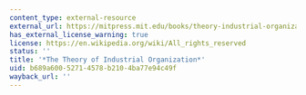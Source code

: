 ```yaml
---
content_type: external-resource
external_url: https://mitpress.mit.edu/books/theory-industrial-organization
has_external_license_warning: true
license: https://en.wikipedia.org/wiki/All_rights_reserved
status: ''
title: '*The Theory of Industrial Organization*'
uid: b689a600-5271-4578-b210-4ba77e94c49f
wayback_url: ''
---
```

